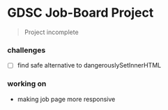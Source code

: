 # GDSC Job-Board Project

<!-- ![job board](https://www.jobsoid.com/wp-content/uploads/2021/11/Top-5-Job-Boards-in-Argentina-Blog-Image-1280x720.png) -->
<!-- ![image](https://cdni.iconscout.com/illustration/premium/thumb/online-job-search-4735567-3985908.png) -->

> Project incomplete

### challenges 
- [ ] find safe alternative to dangerouslySetInnerHTML

### working on
- making job page more responsive

